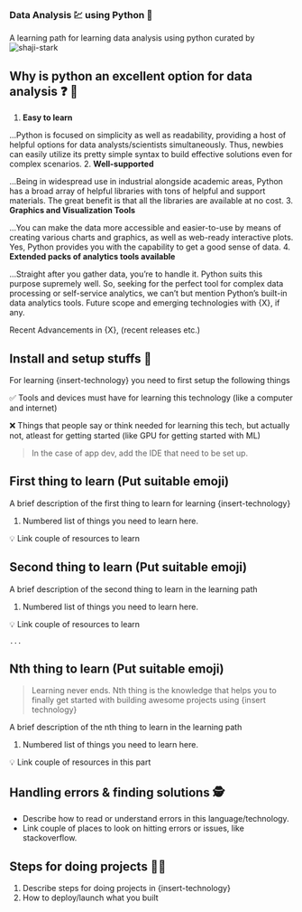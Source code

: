 ### Data Analysis :chart: using Python :snake:

A learning path for learning data analysis using python curated by ![shaji-stark](https://github.com/shaji-stark)

## Why is python an excellent option for data analysis :question: :thinking:
1. **Easy to learn**

...Python is focused on simplicity as well as readability, providing a host of helpful options for data analysts/scientists simultaneously. Thus, newbies can easily utilize its pretty simple syntax to build effective solutions even for complex scenarios.
2. **Well-supported**

...Being in widespread use in industrial alongside academic areas, Python has a broad array of helpful libraries with tons of helpful and support materials. The great benefit is that all the libraries are available at no cost.
3. **Graphics and Visualization Tools**

...You can make the data more accessible and easier-to-use by means of creating various charts and graphics, as well as web-ready interactive plots. Yes, Python provides you with the capability to get a good sense of data.
4. **Extended packs of analytics tools available**

...Straight after you gather data, you’re to handle it. Python suits this purpose supremely well. So, seeking for the perfect tool for complex data processing or self-service analytics, we can’t but mention Python’s built-in data analytics tools.
Future scope and emerging technologies with {X}, if any.

Recent Advancements in {X}, (recent releases etc.)

## Install and setup stuffs :construction:
For learning {insert-technology} you need to first setup the following things

:white_check_mark: Tools and devices must have for learning this technology (like a computer and internet)

:x: Things that people say or think needed for learning this tech, but actually not, atleast for getting started (like GPU for getting started with ML)

> In the case of app dev, add the IDE that need to be set up.

## First thing to learn (Put suitable emoji)

A brief description of the first thing to learn for learning {insert-technology}

1. Numbered list of things you need to learn here.

:bulb: Link couple of resources to learn

## Second thing to learn (Put suitable emoji)

A brief description of the second thing to learn in the learning path

1. Numbered list of things you need to learn here.

:bulb: Link couple of resources to learn

```
...
```

## Nth thing to learn (Put suitable emoji)

> Learning never ends. Nth thing is the knowledge that helps you to finally get started with building awesome projects using {insert technology}

A brief description of the nth thing to learn in the learning path

1. Numbered list of things you need to learn here.

:bulb: Link couple of resources in this part

## Handling errors & finding solutions :detective:

- Describe how to read or understand errors in this language/technology.
- Link couple of places to look on hitting errors or issues, like stackoverflow.

## Steps for doing projects :woman_technologist:

1. Describe steps for doing projects in {insert-technology}
2. How to deploy/launch what you built
